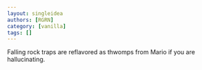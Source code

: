 ```yaml
---
layout: singleidea
authors: [RGRN]
category: [vanilla]
tags: []
---
```

Falling rock traps are reflavored as thwomps from Mario if you are hallucinating.
